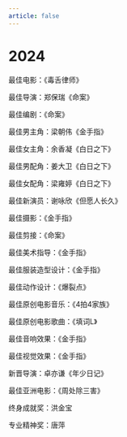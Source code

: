```yaml
---
article: false
---
```


# 2024

最佳电影：《毒舌律师》

最佳导演：郑保瑞《命案》

最佳编剧：《命案》

最佳男主角：梁朝伟《金手指》

最佳女主角：余香凝《白日之下》

最佳男配角：姜大卫《白日之下》

最佳女配角：梁雍婷《白日之下》

最佳新演员：谢咏欣《但愿人长久》

最佳摄影：《金手指》

最佳剪接：《命案》

最佳美术指导：《金手指》

最佳服装造型设计：《金手指》

最佳动作设计：《爆裂点》

最佳原创电影音乐：《4拍4家族》

最佳原创电影歌曲：《填词L》

最佳音响效果：《金手指》

最佳视觉效果：《金手指》

新晋导演：卓亦谦《年少日记》

最佳亚洲电影：《周处除三害》

终身成就奖：洪金宝

专业精神奖：唐萍